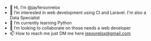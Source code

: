 - 👋 Hi, I’m @jayfersonrelox
- 👀 I’m interested in web development using CI and Laravel. I'm also a  Data Specialist 
- 🌱 I’m currently learning Python
- 💞️ I’m looking to collaborate on those needs a web developer
- 📫 How to reach me just DM me here jepoyrelox@gmail.com

<!---
jayfersonrelox/jayfersonrelox is a ✨ special ✨ repository because its `README.md` (this file) appears on your GitHub profile.
You can click the Preview link to take a look at your changes.
--->
